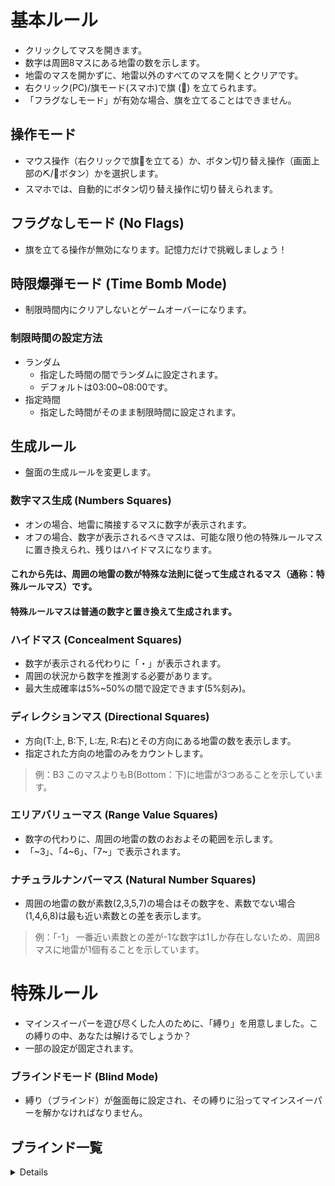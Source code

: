 # 基本ルール
- クリックしてマスを開きます。
- 数字は周囲8マスにある地雷の数を示します。
-  地雷のマスを開かずに、地雷以外のすべてのマスを開くとクリアです。
-  右クリック(PC)/旗モード(スマホ)で旗 (🚩) を立てられます。
-  「フラグなしモード」が有効な場合、旗を立てることはできません。


## 操作モード
-  マウス操作（右クリックで旗🚩を立てる）か、ボタン切り替え操作（画面上部の⛏️/🚩ボタン）かを選択します。
-  スマホでは、自動的にボタン切り替え操作に切り替えられます。

## フラグなしモード (No Flags)
- 旗を立てる操作が無効になります。記憶力だけで挑戦しましょう！

## 時限爆弾モード (Time Bomb Mode)
- 制限時間内にクリアしないとゲームオーバーになります。
### 制限時間の設定方法
- ランダム
  - 指定した時間の間でランダムに設定されます。
  - デフォルトは03:00~08:00です。
- 指定時間
  - 指定した時間がそのまま制限時間に設定されます。

## 生成ルール
- 盤面の生成ルールを変更します。

### 数字マス生成 (Numbers Squares)
- オンの場合、地雷に隣接するマスに数字が表示されます。
- オフの場合、数字が表示されるべきマスは、可能な限り他の特殊ルールマスに置き換えられ、残りはハイドマスになります。

#### これから先は、周囲の地雷の数が特殊な法則に従って生成されるマス（通称：特殊ルールマス）です。
#### 特殊ルールマスは普通の数字と置き換えて生成されます。

### ハイドマス (Concealment Squares)
- 数字が表示される代わりに「・」が表示されます。
- 周囲の状況から数字を推測する必要があります。
- 最大生成確率は5%~50%の間で設定できます(5%刻み)。

### ディレクションマス (Directional Squares)
- 方向(T:上, B:下, L:左, R:右)とその方向にある地雷の数を表示します。
- 指定された方向の地雷のみをカウントします。
> 例：B3
> このマスよりもB(Bottom：下)に地雷が3つあることを示しています。

### エリアバリューマス (Range Value Squares)
- 数字の代わりに、周囲の地雷の数のおおよその範囲を示します。
- 「~3」、「4~6」、「7~」で表示されます。

### ナチュラルナンバーマス (Natural Number Squares)
- 周囲の地雷の数が素数(2,3,5,7)の場合はその数字を、素数でない場合(1,4,6,8)は最も近い素数との差を表示します。
> 例：「-1」
> 一番近い素数との差が-1な数字は1しか存在しないため、周囲8マスに地雷が1個有ることを示しています。

# 特殊ルール
- マインスイーパーを遊び尽くした人のために、「縛り」を用意しました。この縛りの中、あなたは解けるでしょうか？
- 一部の設定が固定されます。

### ブラインドモード (Blind Mode)
- 縛り（ブラインド）が盤面毎に設定され、その縛りに沿ってマインスイーパーを解かなければなりません。

## ブラインド一覧

<details>

### <summary>全てのブラインドを表示する</summary>

### バスケットボール
# 10秒に1回は安全なマスを開けなければならない
- 最初にマスを開けると、10秒のタイマーがスタートします。
- タイマーのカウントダウンが0になるまでに、すべてのマスを開けなければなりません。
- 地雷でないマスを開けると、タイマーは10病にリセットされます、

### 過失誤差
# 数字マスが±1されることがある
- すべての数字マスの数字が、+1または-1されている可能性があります。
- 変化なく表示されている可能性もあります。
- 特殊ルールマスにこのルールは適用されません。

### 完璧な感染対策
# 0マスでの連鎖が発生しない。
- 通常のマインスイーパーでは、地雷が周囲に１マスもないマスを開けると連鎖的に周りのマスが開きます。
- このブラインドでは、そのルールは存在せず、全てのマスをクリックしないと開けることができません。

### トーラス
# 盤面の上下左右の端がつながる
- このブラインドが適用中の盤面では、盤面の左右端、上下端はつながっています。
- 例えば、左下の角のマスは、近くの3マスではなく、盤面をループさせたときに周囲８マスに該当するマスの地雷の数も数えて表示します。
- やればわかります。

### あべこべ
# 数字マスは安全地帯の数を示すようになる
- 通常のマインスイーパーにおいては、数字は周囲８マスにある地雷の数を表示します。
- このブラインドの適用中は、数字は周囲８マスに有る安全地帯（地雷がないます）の数を示すようになります。

</details>
